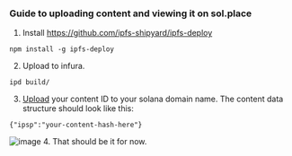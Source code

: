 ### Guide to uploading content and viewing it on sol.place

1.  Install https://github.com/ipfs-shipyard/ipfs-deploy
```
npm install -g ipfs-deploy
```
2. Upload to infura. 
```
ipd build/
```
3. [Upload](https://docs.bonfida.org/help/edit-a-domain-name) your content ID to your solana domain name.  The content data structure should look like this:
```
{"ipsp":"your-content-hash-here"}
```
![image](https://user-images.githubusercontent.com/81876372/126907920-0c66c1ba-5aa2-4226-8d07-4659222ccc9c.png)
4. That should be it for now. 
